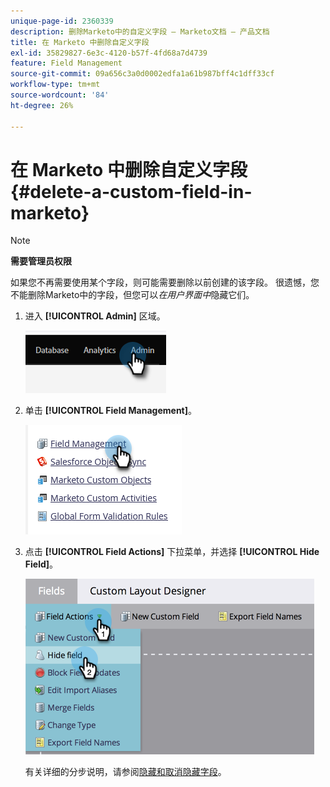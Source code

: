 ```yaml
---
unique-page-id: 2360339
description: 删除Marketo中的自定义字段 — Marketo文档 — 产品文档
title: 在 Marketo 中删除自定义字段
exl-id: 35829827-6e3c-4120-b57f-4fd68a7d4739
feature: Field Management
source-git-commit: 09a656c3a0d0002edfa1a61b987bff4c1dff33cf
workflow-type: tm+mt
source-wordcount: '84'
ht-degree: 26%

---
```


# 在 Marketo 中删除自定义字段 {#delete-a-custom-field-in-marketo}

>[!NOTE]
>
>**需要管理员权限**

如果您不再需要使用某个字段，则可能需要删除以前创建的该字段。 很遗憾，您不能删除Marketo中的字段，但您可以&#x200B;_在用户界面中_&#x200B;隐藏它们。

1. 进入 **[!UICONTROL Admin]** 区域。

   ![](assets/delete-a-custom-field-in-marketo-1.png)

1. 单击 **[!UICONTROL Field Management]**。

   ![](assets/delete-a-custom-field-in-marketo-2.png)

1. 点击 **[!UICONTROL Field Actions]** 下拉菜单，并选择 **[!UICONTROL Hide Field]**。

   ![](assets/delete-a-custom-field-in-marketo-3.png)

   有关详细的分步说明，请参阅[隐藏和取消隐藏字段](/help/marketo/product-docs/administration/field-management/hide-and-unhide-a-field.md)。

